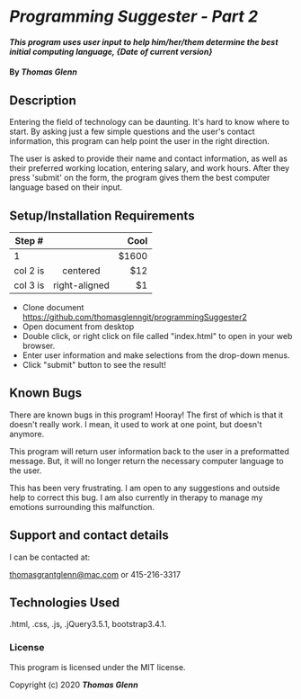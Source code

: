 # _Programming Suggester - Part 2_

#### _This program uses user input to help him/her/them determine the best initial computing language, {Date of current version}_

#### By _**Thomas Glenn**_

## Description

Entering the field of technology can be daunting. It's hard to know where to start. By asking just a few simple questions and the user's contact information, this program can help point the user in the right direction. 

The user is asked to provide their name and contact information, as well as their preferred working location, entering salary, and work hours. After they press 'submit' on the form, the program gives them the best computer language based on their input.



## Setup/Installation Requirements

| Step # |    |  Cool |
|----------|:-------------:|------:|
| 1|   | $1600 |
| col 2 is |    centered   |   $12 |
| col 3 is | right-aligned |    $1 |

* Clone document https://github.com/thomasglenngit/programmingSuggester2
* Open document from desktop
* Double click, or right click on file called "index.html" to open in your web browser.
* Enter user information and make selections from the drop-down menus. 
* Click "submit" button to see the result!


## Known Bugs

There are known bugs in this program! Hooray! The first of which is that it doesn't really work. I mean, it used to work at one point, but doesn't anymore. 

This program will return user information back to the user in a preformatted message. But, it will no longer return the necessary computer language to the user. 

This has been very frustrating. I am open to any suggestions and outside help to correct this bug. I am also currently in therapy to manage my emotions surrounding this malfunction. 

## Support and contact details

I can be contacted at:

thomasgrantglenn@mac.com
or
415-216-3317

## Technologies Used

.html, .css, .js, .jQuery3.5.1, bootstrap3.4.1.

### License

This program is licensed under the MIT license.

Copyright (c) 2020 **_Thomas Glenn_**